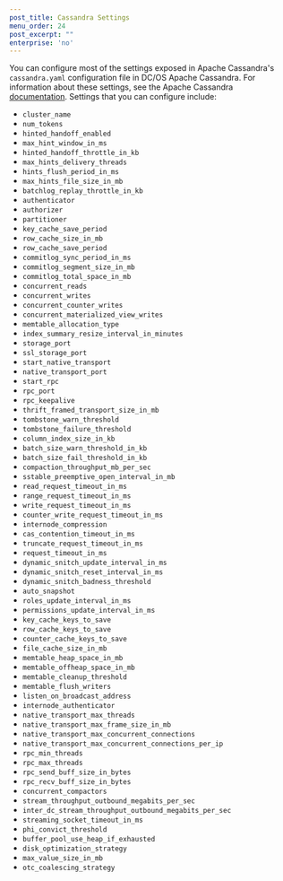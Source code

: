 ```yaml
---
post_title: Cassandra Settings
menu_order: 24
post_excerpt: ""
enterprise: 'no'
---
```


<!-- This source repo for this topic is https://github.com/mesosphere/dcos-commons -->


You can configure most of the settings exposed in Apache Cassandra's `cassandra.yaml` configuration file in DC/OS Apache Cassandra. For information about these settings, see the Apache Cassandra [documentation](http://cassandra.apache.org/doc/latest/configuration/cassandra_config_file.html). Settings that you can configure include:

*   `cluster_name`
*   `num_tokens`
*   `hinted_handoff_enabled`
*   `max_hint_window_in_ms`
*   `hinted_handoff_throttle_in_kb`
*   `max_hints_delivery_threads`
*   `hints_flush_period_in_ms`
*   `max_hints_file_size_in_mb`
*   `batchlog_replay_throttle_in_kb`
*   `authenticator`
*   `authorizer`
*   `partitioner`
*   `key_cache_save_period`
*   `row_cache_size_in_mb`
*   `row_cache_save_period`
*   `commitlog_sync_period_in_ms`
*   `commitlog_segment_size_in_mb`
*   `commitlog_total_space_in_mb`
*   `concurrent_reads`
*   `concurrent_writes`
*   `concurrent_counter_writes`
*   `concurrent_materialized_view_writes`
*   `memtable_allocation_type`
*   `index_summary_resize_interval_in_minutes`
*   `storage_port`
*   `ssl_storage_port`
*   `start_native_transport`
*   `native_transport_port`
*   `start_rpc`
*   `rpc_port`
*   `rpc_keepalive`
*   `thrift_framed_transport_size_in_mb`
*   `tombstone_warn_threshold`
*   `tombstone_failure_threshold`
*   `column_index_size_in_kb`
*   `batch_size_warn_threshold_in_kb`
*   `batch_size_fail_threshold_in_kb`
*   `compaction_throughput_mb_per_sec`
*   `sstable_preemptive_open_interval_in_mb`
*   `read_request_timeout_in_ms`
*   `range_request_timeout_in_ms`
*   `write_request_timeout_in_ms`
*   `counter_write_request_timeout_in_ms`
*   `internode_compression`
*   `cas_contention_timeout_in_ms`
*   `truncate_request_timeout_in_ms`
*   `request_timeout_in_ms`
*   `dynamic_snitch_update_interval_in_ms`
*   `dynamic_snitch_reset_interval_in_ms`
*   `dynamic_snitch_badness_threshold`
*   `auto_snapshot`
*   `roles_update_interval_in_ms`
*   `permissions_update_interval_in_ms`
*   `key_cache_keys_to_save`
*   `row_cache_keys_to_save`
*   `counter_cache_keys_to_save`
*   `file_cache_size_in_mb`
*   `memtable_heap_space_in_mb`
*   `memtable_offheap_space_in_mb`
*   `memtable_cleanup_threshold`
*   `memtable_flush_writers`
*   `listen_on_broadcast_address`
*   `internode_authenticator`
*   `native_transport_max_threads`
*   `native_transport_max_frame_size_in_mb`
*   `native_transport_max_concurrent_connections`
*   `native_transport_max_concurrent_connections_per_ip`
*   `rpc_min_threads`
*   `rpc_max_threads`
*   `rpc_send_buff_size_in_bytes`
*   `rpc_recv_buff_size_in_bytes`
*   `concurrent_compactors`
*   `stream_throughput_outbound_megabits_per_sec`
*   `inter_dc_stream_throughput_outbound_megabits_per_sec`
*   `streaming_socket_timeout_in_ms`
*   `phi_convict_threshold`
*   `buffer_pool_use_heap_if_exhausted`
*   `disk_optimization_strategy`
*   `max_value_size_in_mb`
*   `otc_coalescing_strategy`
